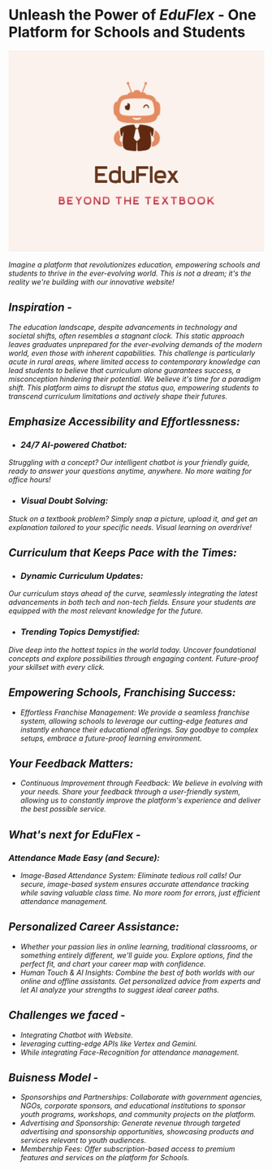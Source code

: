 # Unleash the Power of *EduFlex* - One Platform for Schools and Students 
![EduFlex_LOGO](CodeCrew,jpg.jpeg)

*Imagine a platform that revolutionizes education, empowering schools and students to thrive in the ever-evolving world. This is not a dream; it's the reality we're building with our innovative website!*

## *Inspiration* -
*The education landscape, despite advancements in technology and societal shifts, often resembles a stagnant clock. This static approach leaves graduates unprepared for the ever-evolving demands of the modern world, even those with inherent capabilities. This challenge is particularly acute in rural areas, where limited access to contemporary knowledge can lead students to believe that curriculum alone guarantees success, a misconception hindering their potential. We believe it's time for a paradigm shift.  This platform aims to disrupt the status quo, empowering students to transcend curriculum limitations and actively shape their futures.*


##  *Emphasize Accessibility and Effortlessness:*
- ### *24/7 AI-powered Chatbot:*
 *Struggling with a concept? Our intelligent chatbot is your friendly guide, ready to answer your questions anytime, anywhere. No more waiting for office hours!*

- ### *Visual Doubt Solving:*
 *Stuck on a textbook problem? Simply snap a picture, upload it, and get an explanation tailored to your specific needs. Visual learning on overdrive!*


##  *Curriculum that Keeps Pace with the Times:*

- ### *Dynamic Curriculum Updates:*
 *Our curriculum stays ahead of the curve, seamlessly integrating the latest advancements in both tech and non-tech fields. Ensure your students are equipped with the most relevant knowledge for the future.*

- ### *Trending Topics Demystified:*
 *Dive deep into the hottest topics in the world today. Uncover foundational concepts and explore possibilities through engaging content. Future-proof your skillset with every click.*

## *Empowering Schools, Franchising Success:*

- *Effortless Franchise Management: We provide a seamless franchise system, allowing schools to leverage our cutting-edge features and instantly enhance their educational offerings. Say goodbye to complex setups, embrace a future-proof learning environment.*

## *Your Feedback Matters:*
- *Continuous Improvement through Feedback: We believe in evolving with your needs. Share your feedback through a user-friendly system, allowing us to constantly improve the platform's experience and deliver the best possible service.*


## *What's next for EduFlex -*
### *Attendance Made Easy (and Secure):*

- *Image-Based Attendance System: Eliminate tedious roll calls! Our secure, image-based system ensures accurate attendance tracking while saving valuable class time. 
No more room for errors, just efficient attendance management.*


## *Personalized Career Assistance:* 
 - *Whether your passion lies in online learning, traditional classrooms, or something entirely different, we'll guide you. Explore options, find the perfect fit, and chart your career map with confidence.*
- *Human Touch & AI Insights: Combine the best of both worlds with our online and offline assistants. Get personalized advice from experts and let AI analyze your strengths to suggest ideal career paths.*

## *Challenges we faced* -
- *Integrating Chatbot with Website.*
- *leveraging cutting-edge APIs like Vertex and Gemini.*
- *While integrating Face-Recognition for attendance management.*



## *Buisness Model* - 

- *Sponsorships and Partnerships: Collaborate with government agencies, NGOs, corporate sponsors, and educational institutions to sponsor youth programs, workshops, and community projects on the platform.*
- *Advertising and Sponsorship: Generate revenue through targeted advertising and sponsorship opportunities, showcasing products and services relevant to youth audiences.*
- *Membership Fees: Offer subscription-based access to premium features and services on the platform for Schools.*